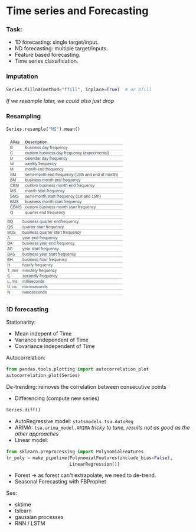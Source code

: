 # Time series and Forecasting

### Task:
- 1D forecasting: single target/input.
- ND forecasting: multiple target/inputs.
- Feature based forecasting.
- Time series classification.

### Imputation
```python
Series.fillna(method="ffill", inplace=True)  # or bfill
```
*If we resample later, we could also just drop*

### Resampling
```python
Series.resample("MS").mean()
```
![resample](images/resample.png)

### 1D forecasting
Stationarity:
- Mean indepent of Time
- Variance independent of Time
- Covariance independent of Time

Autocorrelation:
```python
from pandas.tools.plotting import autocorrelation_plot
autocorrelation_plot(Series)
```

De-trending: removes the correlation between consecutive points
- Differencing (compute new series)
```python
Series.diff()
```

- AutoRegressive model: ```statsmodels.tsa.AutoReg```
- ARIMA: ```tsa.arima_model.ARIMA``` *tricky to tune, results not as good as the other approaches*
- Linear model:
```python
from sklearn.preprocessing import PolynomialFeatures
lr_poly = make_pipeline(PolynomialFeatures(include_bias=False),
                        LinearRegression())
```
- Forest -> as forest can't extrapolate, we need to de-trend.
- Seasonal Forecasting with FBProphet

See:
- sktime
- tslearn
- gaussian processes
- RNN / LSTM
